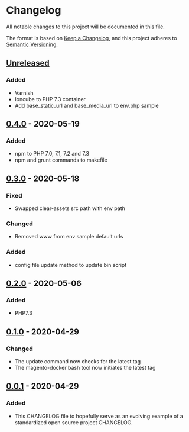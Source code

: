 # Changelog
All notable changes to this project will be documented in this file.

The format is based on [Keep a Changelog](https://keepachangelog.com/en/1.0.0/),
and this project adheres to [Semantic Versioning](https://semver.org/spec/v2.0.0.html).

## [Unreleased]
### Added
- Varnish
- Ioncube to PHP 7.3 container
- Add base_static_url and base_media_url to env.php sample

## [0.4.0] - 2020-05-19
### Added
- npm to PHP 7.0, 7.1, 7.2 and 7.3
- npm and grunt commands to makefile

## [0.3.0] - 2020-05-18
### Fixed
- Swapped clear-assets src path with env path
### Changed
- Removed www from env sample default urls
### Added
- config file update method to update bin script

## [0.2.0] - 2020-05-06
### Added
- PHP7.3

## [0.1.0] - 2020-04-29
### Changed
- The update command now checks for the latest tag
- The magento-docker bash tool now initiates the latest tag

## [0.0.1] - 2020-04-29
### Added
- This CHANGELOG file to hopefully serve as an evolving example of a
  standardized open source project CHANGELOG.

[Unreleased]: https://github.com/danhort/docker-magento/compare/0.4.0...HEAD
[0.4.0]: https://github.com/danhort/docker-magento/compare/0.3.0...0.4.0
[0.3.0]: https://github.com/danhort/docker-magento/compare/0.2.0...0.3.0
[0.2.0]: https://github.com/danhort/docker-magento/compare/0.1.0...0.2.0
[0.1.0]: https://github.com/danhort/docker-magento/compare/0.0.1...0.1.0
[0.0.1]: https://github.com/danhort/docker-magento/releases/tag/0.0.1
